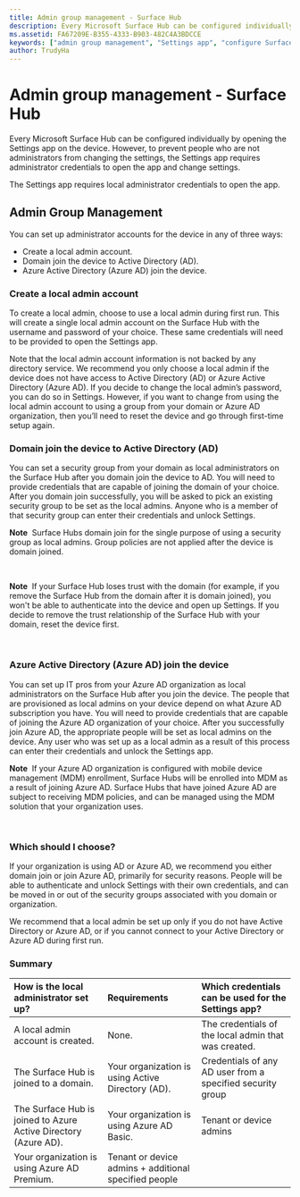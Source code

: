 ```yaml
---
title: Admin group management - Surface Hub
description: Every Microsoft Surface Hub can be configured individually by opening the Settings app on the device.
ms.assetid: FA67209E-B355-4333-B903-482C4A3BDCCE
keywords: ["admin group management", "Settings app", "configure Surface Hub"]
author: TrudyHa
---
```


# Admin group management - Surface Hub


Every Microsoft Surface Hub can be configured individually by opening the Settings app on the device. However, to prevent people who are not administrators from changing the settings, the Settings app requires administrator credentials to open the app and change settings.

The Settings app requires local administrator credentials to open the app.
## Admin Group Management


You can set up administrator accounts for the device in any of three ways:

-   Create a local admin account.
-   Domain join the device to Active Directory (AD).
-   Azure Active Directory (Azure AD) join the device.

### Create a local admin account

To create a local admin, choose to use a local admin during first run. This will create a single local admin account on the Surface Hub with the username and password of your choice. These same credentials will need to be provided to open the Settings app.

Note that the local admin account information is not backed by any directory service. We recommend you only choose a local admin if the device does not have access to Active Directory (AD) or Azure Active Directory (Azure AD). If you decide to change the local admin’s password, you can do so in Settings. However, if you want to change from using the local admin account to using a group from your domain or Azure AD organization, then you’ll need to reset the device and go through first-time setup again.

### Domain join the device to Active Directory (AD)

You can set a security group from your domain as local administrators on the Surface Hub after you domain join the device to AD. You will need to provide credentials that are capable of joining the domain of your choice. After you domain join successfully, you will be asked to pick an existing security group to be set as the local admins. Anyone who is a member of that security group can enter their credentials and unlock Settings.

**Note**  Surface Hubs domain join for the single purpose of using a security group as local admins. Group policies are not applied after the device is domain joined.

 

**Note**  If your Surface Hub loses trust with the domain (for example, if you remove the Surface Hub from the domain after it is domain joined), you won't be able to authenticate into the device and open up Settings. If you decide to remove the trust relationship of the Surface Hub with your domain, reset the device first.

 

### Azure Active Directory (Azure AD) join the device

You can set up IT pros from your Azure AD organization as local administrators on the Surface Hub after you join the device. The people that are provisioned as local admins on your device depend on what Azure AD subscription you have. You will need to provide credentials that are capable of joining the Azure AD organization of your choice. After you successfully join Azure AD, the appropriate people will be set as local admins on the device. Any user who was set up as a local admin as a result of this process can enter their credentials and unlock the Settings app.

**Note**  If your Azure AD organization is configured with mobile device management (MDM) enrollment, Surface Hubs will be enrolled into MDM as a result of joining Azure AD. Surface Hubs that have joined Azure AD are subject to receiving MDM policies, and can be managed using the MDM solution that your organization uses.

 

### Which should I choose?

If your organization is using AD or Azure AD, we recommend you either domain join or join Azure AD, primarily for security reasons. People will be able to authenticate and unlock Settings with their own credentials, and can be moved in or out of the security groups associated with you domain or organization.

We recommend that a local admin be set up only if you do not have Active Directory or Azure AD, or if you cannot connect to your Active Directory or Azure AD during first run.

### Summary

<table>
<colgroup>
<col width="33%" />
<col width="33%" />
<col width="33%" />
</colgroup>
<thead>
<tr class="header">
<th align="left">How is the local administrator set up?</th>
<th align="left">Requirements</th>
<th align="left">Which credentials can be used for the Settings app?</th>
</tr>
</thead>
<tbody>
<tr class="odd">
<td align="left">A local admin account is created.</td>
<td align="left">None.</td>
<td align="left">The credentials of the local admin that was created.</td>
</tr>
<tr class="even">
<td align="left">The Surface Hub is joined to a domain.</td>
<td align="left">Your organization is using Active Directory (AD).</td>
<td align="left">Credentials of any AD user from a specified security group</td>
</tr>
<tr class="odd">
<td align="left">The Surface Hub is joined to Azure Active Directory (Azure AD).</td>
<td align="left">Your organization is using Azure AD Basic.</td>
<td align="left">Tenant or device admins</td>
</tr>
<tr class="even">
<td align="left">Your organization is using Azure AD Premium.</td>
<td align="left">Tenant or device admins + additional specified people</td>
<td align="left"></td>
</tr>
</tbody>
</table>

 

 

 





